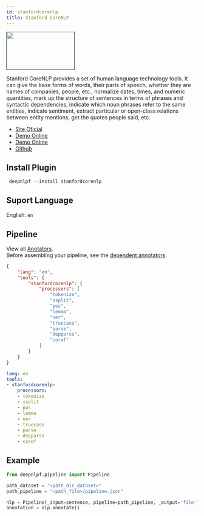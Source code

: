 ```yaml
---
id: stanfordcorenlp
title: Stanford CoreNLP
---
```


<a href="" target="_blank">
    <img src="https://miro.medium.com/max/2560/1*3uoY7zY6wfnYyTOgKNYLkQ.jpeg" data-canonical-src="" width="180" height="100" />
</a>

Stanford CoreNLP provides a set of human language technology tools. It can give the base forms of words, their parts of speech, whether they are names of companies, people, etc., normalize dates, times, and numeric quantities, mark up the structure of sentences in terms of phrases and syntactic dependencies, indicate which noun phrases refer to the same entities, indicate sentiment, extract particular or open-class relations between entity mentions, get the quotes people said, etc.

- [Site Oficial](https://stanfordnlp.github.io/CoreNLP/)
- [Demo Online](http://nlp.stanford.edu:8080/corenlp/)
- [Demo Online](https://corenlp.run/)
- [Github](https://github.com/stanfordnlp/CoreNLP)

## Install Plugin
<!--DOCUSAURUS_CODE_TABS-->

<!--Shell--> 

     deepnlpf --install stanfordcorenlp

<!--END_DOCUSAURUS_CODE_TABS-->

## Suport Language

English: ```en``` <br/>

## Pipeline
View all [Anotators](https://stanfordnlp.github.io/CoreNLP/annotators.html).<br/>
Before assembling your pipeline, see the [dependent annotators](https://stanfordnlp.github.io/CoreNLP/annotators.html#annotator-dependencies).
<!--DOCUSAURUS_CODE_TABS-->

<!--Json--> 
```json
{
    "lang": "en",
    "tools": {
        "stanfordcorenlp": {
            "processors": [
                "tokenize",
                "ssplit",
                "pos",
                "lemma",
                "ner",
                "truecase",
                "parse",
                "depparse",
                "coref"
            ]
        }
    }
}
```

<!--yaml-->
```yaml
lang: en
tools:
- stanfordcorenlp:
    processors:
    - tokenize
    - ssplit
    - pos
    - lemma
    - ner
    - truecase
    - parse
    - depparse
    - coref
```

<!--END_DOCUSAURUS_CODE_TABS-->

## Example
<!--DOCUSAURUS_CODE_TABS-->
<!--python--> 
```python
from deepnlpf.pipeline import Pipeline

path_dataset = "<path_dir_dataset>"
path_pipeline = "<path_file>/pipeline.json"

nlp = Pipeline(_input=sentence, pipeline=path_pipeline, _output='file')
annotation = nlp.annotate()
```
<!--END_DOCUSAURUS_CODE_TABS-->